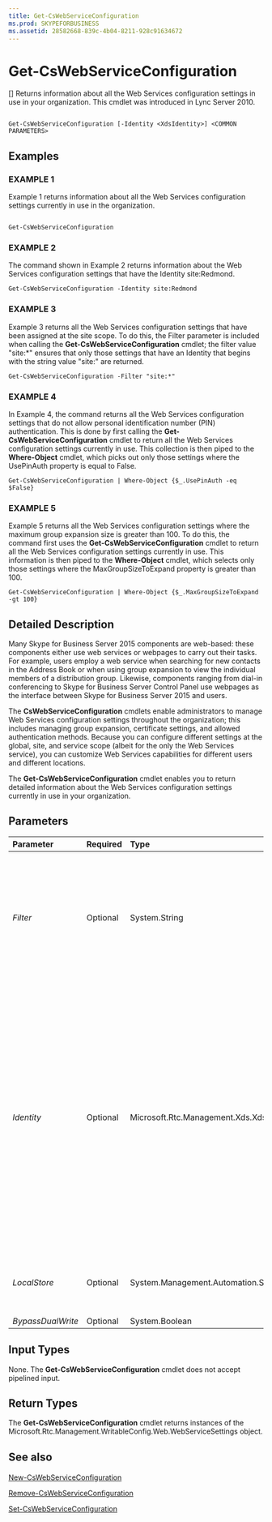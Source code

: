 ```yaml
---
title: Get-CsWebServiceConfiguration
ms.prod: SKYPEFORBUSINESS
ms.assetid: 28582668-839c-4b04-8211-928c91634672
---
```



# Get-CsWebServiceConfiguration
[]
Returns information about all the Web Services configuration settings in use in your organization. This cmdlet was introduced in Lync Server 2010.
  
    
    


```

Get-CsWebServiceConfiguration [-Identity <XdsIdentity>] <COMMON PARAMETERS>

```


## Examples


  
    
    

### EXAMPLE 1

Example 1 returns information about all the Web Services configuration settings currently in use in the organization.
  
    
    

```

Get-CsWebServiceConfiguration
```


### EXAMPLE 2

The command shown in Example 2 returns information about the Web Services configuration settings that have the Identity site:Redmond.
  
    
    

```
Get-CsWebServiceConfiguration -Identity site:Redmond
```


### EXAMPLE 3

Example 3 returns all the Web Services configuration settings that have been assigned at the site scope. To do this, the Filter parameter is included when calling the **Get-CsWebServiceConfiguration** cmdlet; the filter value "site:*" ensures that only those settings that have an Identity that begins with the string value "site:" are returned.
  
    
    

```
Get-CsWebServiceConfiguration -Filter "site:*"
```


### EXAMPLE 4

In Example 4, the command returns all the Web Services configuration settings that do not allow personal identification number (PIN) authentication. This is done by first calling the **Get-CsWebServiceConfiguration** cmdlet to return all the Web Services configuration settings currently in use. This collection is then piped to the **Where-Object** cmdlet, which picks out only those settings where the UsePinAuth property is equal to False.
  
    
    

```
Get-CsWebServiceConfiguration | Where-Object {$_.UsePinAuth -eq $False}
```


### EXAMPLE 5

Example 5 returns all the Web Services configuration settings where the maximum group expansion size is greater than 100. To do this, the command first uses the **Get-CsWebServiceConfiguration** cmdlet to return all the Web Services configuration settings currently in use. This information is then piped to the **Where-Object** cmdlet, which selects only those settings where the MaxGroupSizeToExpand property is greater than 100.
  
    
    

```
Get-CsWebServiceConfiguration | Where-Object {$_.MaxGroupSizeToExpand -gt 100}
```


## Detailed Description

Many Skype for Business Server 2015 components are web-based: these components either use web services or webpages to carry out their tasks. For example, users employ a web service when searching for new contacts in the Address Book or when using group expansion to view the individual members of a distribution group. Likewise, components ranging from dial-in conferencing to Skype for Business Server Control Panel use webpages as the interface between Skype for Business Server 2015 and users.
  
    
    
The **CsWebServiceConfiguration** cmdlets enable administrators to manage Web Services configuration settings throughout the organization; this includes managing group expansion, certificate settings, and allowed authentication methods. Because you can configure different settings at the global, site, and service scope (albeit for the only the Web Services service), you can customize Web Services capabilities for different users and different locations.
  
    
    
The **Get-CsWebServiceConfiguration** cmdlet enables you to return detailed information about the Web Services configuration settings currently in use in your organization.
  
    
    

## Parameters



|**Parameter**|**Required**|**Type**|**Description**|
|:-----|:-----|:-----|:-----|
| _Filter_ <br/> |Optional  <br/> |System.String  <br/> |Enables you to use wildcards when specifying the Web Services configuration settings collection (or collections) to be returned. For example, this syntax returns all the settings configured at the site scope:  <br/>  `-Filter "site:*"` <br/> You cannot use both the Filter and the Identity parameters in the same command.  <br/> |
| _Identity_ <br/> |Optional  <br/> |Microsoft.Rtc.Management.Xds.XdsIdentity  <br/> |Unique identifier for the Web Services configuration settings to be returned. To return the global settings, use this syntax:  <br/>  `-Identity global` <br/> To return settings configured at the site scope, use syntax similar to this:  <br/>  `-Identity "site:Redmond"` <br/> Service-scope settings can be returned using syntax like this:  <br/>  `-Identity "service:WebServer:atl-cs-001.litwareinc.com"` <br/> You cannot use both the Filter and the Identity parameters in the same command. If you do not specify either parameter, the **Get-CsWebServiceConfiguration** cmdlet will return all the Web Services settings collections currently in use in your organization. <br/> |
| _LocalStore_ <br/> |Optional  <br/> |System.Management.Automation.SwitchParameter  <br/> |Retrieves the Web Services configuration data from the local replica of the Central Management store rather than from the Central Management store itself.  <br/> |
| _BypassDualWrite_ <br/> |Optional  <br/> |System.Boolean  <br/> |PARAMVALUE: $true | $false  <br/> |
   

## Input Types

None. The **Get-CsWebServiceConfiguration** cmdlet does not accept pipelined input.
  
    
    

## Return Types

The **Get-CsWebServiceConfiguration** cmdlet returns instances of the Microsoft.Rtc.Management.WritableConfig.Web.WebServiceSettings object.
  
    
    

## See also


#### 


  
    
    
 [New-CsWebServiceConfiguration](new-cswebserviceconfiguration.md)
  
    
    
 [Remove-CsWebServiceConfiguration](remove-cswebserviceconfiguration.md)
  
    
    
 [Set-CsWebServiceConfiguration](set-cswebserviceconfiguration.md)
